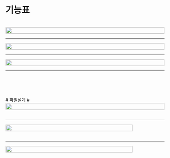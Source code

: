 <br/>
<br/>

# **기능표**

<br/>

<div style="display: flex; align-items: center;">
    <img src="https://github.com/jwgarde/hair_shop_project/assets/113418319/e356123a-d1bd-4dd2-a4d5-a6653731eefd" width="100%" style="max-width: 800px; border: 1px solid #ddd;">
</div>
<hr/>

<div style="display: flex; align-items: center;">
    <img src="https://github.com/jwgarde/hair_shop_project/assets/113418319/c393a6ba-4334-43e3-802f-1a2b97501a74" width="100%" style="max-width: 800px; border: 1px solid #ddd;">
</div>
<hr/>

<div style="display: flex; align-items: center;">
    <img src="https://github.com/jwgarde/hair_shop_project/assets/113418319/08c0e9e0-59e3-4682-bda5-8c11b8b99c6f" width="100%" style="max-width: 800px; border: 1px solid #ddd;">
</div>
<hr/>

<br/>
<br/>
<br/>
<br/>
# 파일설계 #
<div style="display: flex; align-items: center;">
    <img src="https://github.com/jwgarde/hair_shop_project/assets/113418319/2dc2c777-326f-4fe8-b36e-e785e310b2c7" width="100%" style="max-width: 600px; border: 1px solid #ddd;">
</div>
<br/>
<hr/>

<div style="display: flex; align-items: center;">
    <img src="https://github.com/jwgarde/hair_shop_project/assets/113418319/81762a9d-1410-46fd-ba84-2440b3e8e8ed" width="100%" style="max-width: 400px; border: 1px solid #ddd;">
</div>
<br/>
<hr/>

<div style="display: flex; align-items: center;">
    <img src="https://github.com/jwgarde/hair_shop_project/assets/113418319/b083c420-d027-46a3-a2bc-c9812d17a40f" width="100%" style="max-width: 400px; border: 1px solid #ddd;">
</div>
<br/>
<br/>
